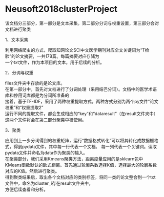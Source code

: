 # Neusoft2018clusterProject
    
    
该文档分三部分，第一部分是文本采集，第二部分分词与权重设置，第三部分会对文档进行聚类   
   
1、文本采集  

利用网络爬虫的方式，爬取知网论文SCI中文医学期刊对应全文关键词为“T检验”的论文摘要，一共178篇。每篇摘要对应存储为  
一个txt文件，作为本项目的文本，用于后续的分析。

2、分词与权重

files文件夹中存放的是论文库。   
在第一部分中，首先对文档进行了分词处理（采用结巴分词）。文档中的医学术语库和停用词库都是为分词所准备的    
接着，基于TF-IDF，采用了两种权重提取方式。两种方式分别为两个py文件“论文权重”和“权重提取2”   
运行不同的提取文件，都会生成相应的“key”和“dataresult”（在result文件夹中）这两个文件将会在第二部分聚类中被使用。        


3、聚类   

应用到上一步分词得到的权重矩阵，运行“数据格式转化”可以将其转化成数据框格式，得到pydata文件，其中每一行代表一个文档，
每一列代表一个关键词。读取pydata文件并命名为data作为聚类的输入。  
在聚类部分，我们采用Kmeans聚类方法，距离度量应用的是sklearn包中KMeans函数默认的欧式距离。首先通过轮廓系数选择K值，选择最大的轮廓系数对应的K值。然后进行聚类。  
得到聚类结果后，取出各个文档对应的类别标签，将同一类的论文整合到一个txt文件中，命名为cluster_i存在result文件夹中，  
方便后续查看和分析。

